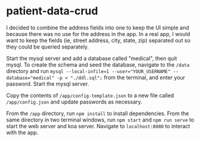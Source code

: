 # patient-data-crud

I decided to combine the address fields into one to keep the UI simple and because there was no use for the address in the app.  In a real app, I would want to keep the fields (ie, street address, city, state, zip) separated out so they could be queried separately.

Start the mysql server and add a database called "medical", then quit mysql. To create the schema and seed the database, navigate to the `/data` directory and run `mysql --local-infile=1 --user="YOUR_USERNAME" --database="medical" -p < "./ddl.sql";` from the terminal, and enter your password.  Start the mysql server.

Copy the contents of `/app/config-template.json` to a new file called `/app/config.json` and update passwords as necessary.

From the `/app` directory, run `npm install` to install dependencies. From the same directory in two terminal windows, run `npm start` and `npm run serve` to start the web server and koa server.  Navigate to `localhost:8080` to interact with the app.


